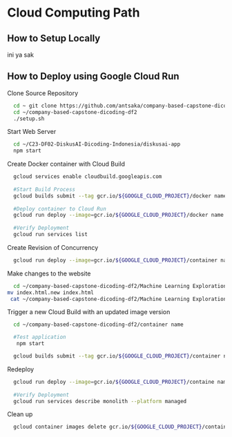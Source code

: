 # Cloud Computing Path

## How to Setup Locally
ini ya sak

## How to Deploy using Google Cloud Run

Clone Source Repository
```bash
  cd ~ git clone https://github.com/antsaka/company-based-capstone-dicoding-df2.git
  cd ~/company-based-capstone-dicoding-df2
  ./setup.sh
```
Start Web Server
```bash
  cd ~/C23-DF02-DiskusAI-Dicoding-Indonesia/diskusai-app 
  npm start
```
Create Docker container with Cloud Build
```bash
  gcloud services enable cloudbuild.googleapis.com
  
  #Start Build Process
  gcloud builds submit --tag gcr.io/${GOOGLE_CLOUD_PROJECT}/docker name .
  
  #Deploy container to Cloud Run
  gcloud run deploy --image=gcr.io/${GOOGLE_CLOUD_PROJECT}/docker name --platform managed
  
  #Verify Deployment
  gcloud run services list
```
Create Revision of Concurrency
```bash
  gcloud run deploy --image=gcr.io/${GOOGLE_CLOUD_PROJECT}/container name --platform managed --concurrency (insert number of concurrency)
```
Make changes to the website
```bash
  cd ~/company-based-capstone-dicoding-df2/Machine Learning Exploration/Search Bar Suggestion/templates
mv index.html.new index.html
 cat ~/company-based-capstone-dicoding-df2/Machine Learning Exploration/Search Bar Suggestion/templates/index.html
```
Trigger a new Cloud Build with an updated image version
```bash
  cd ~/company-based-capstone-dicoding-df2/container name

  #Test application 
   npm start 

  gcloud builds submit --tag gcr.io/${GOOGLE_CLOUD_PROJECT}/container name:2.0.0 .
```
Redeploy
```bash
  gcloud run deploy --image=gcr.io/${GOOGLE_CLOUD_PROJECT}/containe name:2.0.0 --platform managed
  
  #Verify Deployment
  gcloud run services describe monolith --platform managed
```
Clean up
```bash
  gcloud container images delete gcr.io/${GOOGLE_CLOUD_PROJECT}/container name --quiet
```
